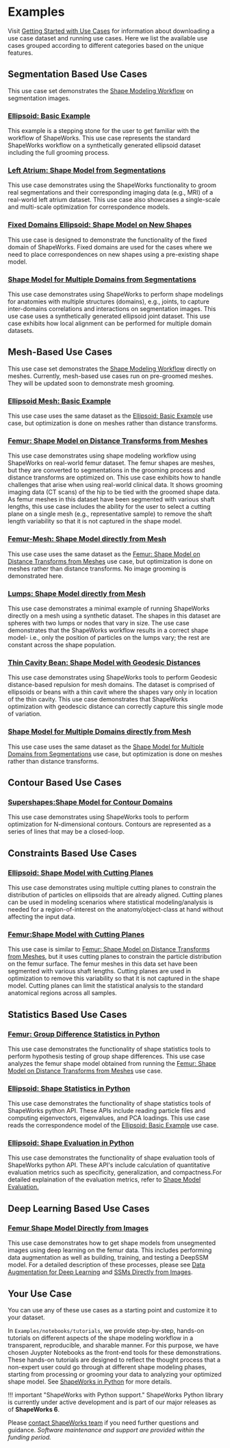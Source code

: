 # Examples

Visit [Getting Started with Use Cases](../use-cases/use-cases.md) for information about downloading a use case dataset and running use cases.
Here we list the available use cases grouped according to different categories based on the unique features.

## Segmentation Based Use Cases
This use case set demonstrates the [Shape Modeling Workflow](../getting-started/workflow.md) on segmentation images. 

### [Ellipsoid: Basic Example](../use-cases/segmentation-based/ellipsoid.md)
This example is a stepping stone for the user to get familiar with the workflow of ShapeWorks. This use case represents the standard ShapeWorks workflow on a synthetically generated ellipsoid dataset including the full grooming process.

### [Left Atrium: Shape Model from Segmentations](../use-cases/segmentation-based/left-atrium.md)
This use case demonstrates using the ShapeWorks functionality to groom real segmentations and their corresponding imaging data (e.g., MRI) of a real-world left atrium dataset. This use case also showcases a single-scale and multi-scale optimization for correspondence models.

### [Fixed Domains Ellipsoid: Shape Model on New Shapes](../use-cases/segmentation-based/fixed-domain-ellipsoid.md)
This use case is designed to demonstrate the functionality of the fixed domain of ShapeWorks. Fixed domains are used for the cases where we need to place correspondences on new shapes using a pre-existing shape model. 

### [Shape Model for Multiple Domains from Segmentations](../use-cases/segmentation-based/ellipsoid-multiple-domain.md)
This use case demonstrates using ShapeWorks to perform shape modelings for anatomies with multiple structures (domains), e.g., joints, to capture inter-domains correlations and interactions on segmentation images. This use case uses a synthetically generated ellipsoid joint dataset. This use case exhibits how local alignment can be performed for multiple domain datasets.


## Mesh-Based Use Cases
This use case set demonstrates the [Shape Modeling Workflow](../getting-started/workflow.md) directly on meshes. Currently, mesh-based use cases run on pre-groomed meshes. They will be updated soon to demonstrate mesh grooming.

### [Ellipsoid Mesh: Basic Example](../use-cases/mesh-based/ellipsoid_mesh.md)
This use case uses the same dataset as the [Ellipsoid: Basic Example](../use-cases/segmentation-based/ellipsoid.md) use case, but optimization is done on meshes rather than distance transforms. 

### [Femur: Shape Model on Distance Transforms from Meshes](../use-cases/mesh-based/femur.md)
This use case demonstrates using shape modeling workflow using ShapeWorks on real-world femur dataset. The femur shapes are meshes, but they are converted to segmentations in the grooming process and distance transforms are optimized on. This use case exhibits how to handle challenges that arise when using real-world clinical data. It shows grooming imaging data (CT scans) of the hip to be tied with the groomed shape data. As femur meshes in this dataset have been segmented with various shaft lengths, this use case includes the ability for the user to select a cutting plane on a single mesh (e.g., representative sample) to remove the shaft length variability so that it is not captured in the shape model.

### [Femur-Mesh: Shape Model directly from Mesh](../use-cases/mesh-based/femur-mesh.md)
This use case uses the same dataset as the [Femur: Shape Model on Distance Transforms from Meshes](../use-cases/mesh-based/femur.md) use case, but optimization is done on meshes rather than distance transforms. No image grooming is demonstrated here.

### [Lumps: Shape Model directly from Mesh](../use-cases/mesh-based/lumps.md)
This use case demonstrates a minimal example of running ShapeWorks directly on a mesh using a synthetic dataset. The shapes in this dataset are spheres with two lumps or nodes that vary in size. The use case demonstrates that the ShapeWorks workflow results in a correct shape model- i.e., only the position of particles on the lumps vary; the rest are constant across the shape population.

### [Thin Cavity Bean: Shape Model with Geodesic Distances](../use-cases/mesh-based/thin-cavity-bean.md)
This use case demonstrates using ShapeWorks tools to perform Geodesic distance-based repulsion for mesh domains. The dataset is comprised of ellipsoids or beans with a thin cavit where the shapes vary only in location of the thin cavity. This use case demonstrates that ShapeWorks optimization with geodescic distance can correctly capture this single mode of variation.

### [Shape Model for Multiple Domains directly from Mesh](../use-cases/mesh-based/ellipsoid-multiple-domain-mesh.md)
This use case uses the same dataset as the [Shape Model for Multiple Domains from Segmentations](../use-cases/segmentation-based/ellipsoid-multiple-domain.md) use case, but optimization is done on meshes rather than distance transforms.  

## Contour Based Use Cases
### [Supershapes:Shape Model for Contour Domains](../use-cases/contour-based/supershapes-contour.md)
This use case demonstrates using ShapeWorks tools to perform optimization for N-dimensional contours. Contours are represented as a series of lines that may be a closed-loop. 

## Constraints Based Use Cases
### [Ellipsoid: Shape Model with Cutting Planes](../use-cases/constraint-based/ellipsoid-cutting-planes.md)
This use case demonstrates using multiple cutting planes to constrain the distribution of particles on ellipsoids that are already aligned. Cutting planes can be used in modeling scenarios where statistical modeling/analysis is needed for a region-of-interest on the anatomy/object-class at hand without affecting the input data. 

### [Femur:Shape Model with Cutting Planes](../use-cases/constraint-based/femur-cutting-planes.md)
This use case is similar to [Femur: Shape Model on Distance Transforms from Meshes](../use-cases/mesh-based/femur.md), but it uses cutting planes to constrain the particle distribution on the femur surface. The femur meshes in this data set have been segmented with various shaft lengths. Cutting planes are used in optimization to remove this variability so that it is not captured in the shape model. Cutting planes can limit the statistical analysis to the standard anatomical regions across all samples.


## Statistics Based Use Cases
### [Femur: Group Difference Statistics in Python](../use-cases/stats-based/femur-pvalues.md)
This use case demonstrates the functionality of shape statistics tools to perform hypothesis testing of group shape differences. This use case analyzes the femur shape model obtained from running the [Femur: Shape Model on Distance Transforms from Meshes](../use-cases/mesh-based/femur.md) use case. 

### [Ellipsoid: Shape Statistics in Python](../use-cases/stats-based/ellipsoid-pca.md)
This use case demonstrates the functionality of shape statistics tools of ShapeWorks python API. These APIs include reading particle files and computing eigenvectors, eigenvalues, and PCA loadings. This use case reads the correspondence model of the [Ellipsoid: Basic Example](../use-cases/segmentation-based/ellipsoid.md) use case. 

### [Ellipsoid: Shape Evaluation in Python](../use-cases/stats-based/ellipsoid-evaluate.md)
This use case demonstrates the functionality of shape evaluation tools of ShapeWorks python API. These API's include calculation of quantitative evaluation metrics such as specificity, generalization, and compactness.For detailed explaination of the evaluation metrics, refer to [Shape Model Evaluation.](../new/ssm-eval.md) 

## Deep Learning Based Use Cases
### [Femur Shape Model Directly from Images](../use-cases/deep-learning-based/deep-ssm-femur.md)
This use case demonstrates how to get shape models from unsegmented images using deep learning on the femur data. This includes performing data augmentation as well as building, training, and testing a DeepSSM model. For a detailed description of these processes, please see [Data Augmentation for Deep Learning](../deep-learning/data-augmentation.md) and [SSMs Directly from Images](../deep-learning/deep-ssm.md).


## Your Use Case

You can use any of these use cases as a starting point and customize it to your dataset. 

In `Examples/notebooks/tutorials`, we provide step-by-step, hands-on tutorials on different aspects of the shape modeling workflow in a transparent, reproducible, and sharable manner. For this purpose, we have chosen Juypter Notebooks as the front-end tools for these demonstrations. These hands-on tutorials are designed to reflect the thought process that a non-expert user could go through at different shape modeling phases, starting from processing or grooming your data to analyzing your optimized shape model. See [ShapeWorks in Python](../new/shapeworks-python.md) for more details.

!!! important "ShapeWorks with Python support."
    ShapeWorks Python library is currently under active development and is part of our major releases as of **ShapeWorks 6**. 


Please [contact ShapeWorks team](../about/contact.md) if you need further questions and guidance. _Software maintenance and support are provided within the funding period._
